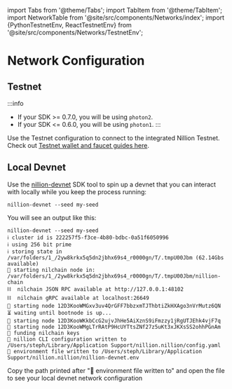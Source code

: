 import Tabs from '@theme/Tabs';
import TabItem from '@theme/TabItem';
import NetworkTable from '@site/src/components/Networks/index';
import {PythonTestnetEnv, ReactTestnetEnv} from '@site/src/components/Networks/TestnetEnv';

# Network Configuration

## Testnet

:::info
- If your SDK >= 0.7.0, you will be using `photon2`.
- If your SDK <= 0.6.0, you will be using `photon1`. 
:::

Use the Testnet configuration to connect to the integrated Nillion Testnet. Check out [Testnet wallet and faucet guides here](/testnet-guides).

<Tabs>


<TabItem value="photon" label="Network" default>
<NetworkTable/>
</TabItem>

<TabItem value="python" label="Python .env">
<PythonTestnetEnv/>
</TabItem>

<TabItem value="react" label="React .env">
<ReactTestnetEnv/>
</TabItem>

</Tabs>

## Local Devnet

Use the [nillion-devnet](/nillion-devnet) SDK tool to spin up a devnet that you can interact with locally while you keep the process running:

```
nillion-devnet --seed my-seed
```

You will see an output like this:

```
nillion-devnet --seed my-seed
ℹ️ cluster id is 222257f5-f3ce-4b80-bdbc-0a51f6050996
ℹ️ using 256 bit prime
ℹ️ storing state in /var/folders/1_/2yw8krkx5q5dn2jbhx69s4_r0000gn/T/.tmpU00Jbm (62.14Gbs available)
🏃 starting nilchain node in: /var/folders/1_/2yw8krkx5q5dn2jbhx69s4_r0000gn/T/.tmpU00Jbm/nillion-chain
⛓  nilchain JSON RPC available at http://127.0.0.1:48102
⛓  nilchain gRPC available at localhost:26649
🏃 starting node 12D3KooWMGxv3uv4QrGFF7bbzxmTJThbtiZkHXAgo3nVrMutz6QN
⏳ waiting until bootnode is up...
🏃 starting node 12D3KooWKkbCcG2ujvJhHe5AiXznS9iFmzzy1jRgUTJEhk4vjF7q
🏃 starting node 12D3KooWMgLTrRAtP9HcUYTtsZNf27z5uKt3xJKXsSS2ohhPGnAm
👛 funding nilchain keys
📝 nillion CLI configuration written to /Users/steph/Library/Application Support/nillion.nillion/config.yaml
🌄 environment file written to /Users/steph/Library/Application Support/nillion.nillion/nillion-devnet.env
```

Copy the path printed after "🌄 environment file written to" and open the file to see your local devnet network configuration
